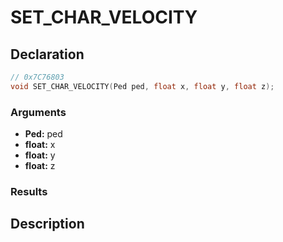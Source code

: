 # SET_CHAR_VELOCITY

## Declaration
```cpp
// 0x7C76803
void SET_CHAR_VELOCITY(Ped ped, float x, float y, float z);
```

### Arguments
- **Ped:** ped
- **float:** x
- **float:** y
- **float:** z

### Results

## Description

